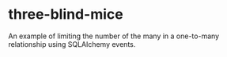# three-blind-mice
An example of limiting the number of the many in a one-to-many relationship using SQLAlchemy events.

